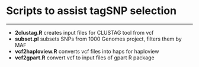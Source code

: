 # Scripts to assist tagSNP selection

* **** 
* **2clustag.R** creates input files for CLUSTAG tool from vcf
* **subset.pl** subsets SNPs from 1000 Genomes project, filters them by MAF
* **vcf2haploview.R** converts vcf files into haps for haploview
* **vcf2gpart.R** convert vcf to input files of gpart R package  

